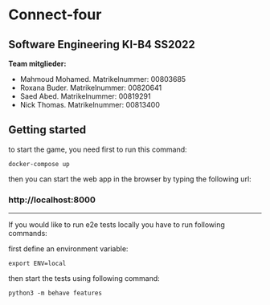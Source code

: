 # Connect-four

## Software Engineering KI-B4 SS2022

<b>Team mitglieder:</b>
<ul>
    <li>Mahmoud Mohamed. Matrikelnummer: 00803685</li>
    <li>Roxana Buder. Matrikelnummer: 00820641</li>
    <li>Saed Abed. Matrikelnummer: 00819291</li>
    <li>Nick Thomas. Matrikelnummer: 00813400</li>
</ul>

## Getting started

to start the game, you need first to run this command:

```
docker-compose up
```

then you can start the web app in the browser by typing the following url:

### http://localhost:8000

******************************************************************************

If you would like to run e2e tests locally you have to run following commands:

first define an environment variable:

```
export ENV=local
```
then start the tests using following command:

```
python3 -m behave features
```







